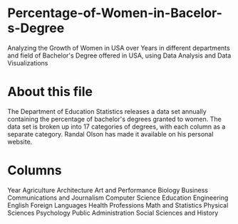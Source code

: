 # Percentage-of-Women-in-Bacelor-s-Degree
Analyzing the Growth of Women in USA over Years in different departments and field of Bachelor's Degree offered in USA, using Data Analysis and Data Visualizations

# About this file
The Department of Education Statistics releases a data set annually containing the percentage of bachelor's degrees granted to women. The data set is broken up into 17 categories of degrees, with each column as a separate category. Randal Olson has made it available on his personal website.

# Columns
Year
Agriculture
Architecture
Art and Performance
Biology
Business
Communications and Journalism
Computer Science
Education
Engineering
English
Foreign Languages
Health Professions
Math and Statistics
Physical Sciences
Psychology
Public Administration
Social Sciences and History

